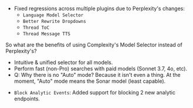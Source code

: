 <items-block data-variant="bug-fix">

- Fixed regressions across multiple plugins due to Perplexity's changes:
  - `Language Model Selector`
  - `Better Rewrite Dropdowns`
  - `Thread ToC`
  - `Thread Message TTS`

So what are the benefits of using Complexity's Model Selector instead of Perplexity's?

- Intuitive & unified selector for all models.
- Perform fast (non-Pro) searches with paid models (Sonnet 3.7, 4o, etc).
- Q: Why there is no "Auto" mode? Because it isn't even a thing. At the moment, "Auto" mode means the Sonar model (least capable).

</items-block>

<items-block data-variant="improvement">

- `Block Analytic Events`: Added support for blocking 2 new analytic endpoints.

</items-block>
